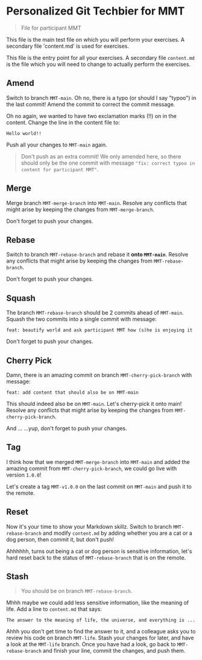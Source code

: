 # Personalized Git Techbier for MMT

> File for participant MMT

This file is the main test file on which you will perform your exercises. A
secondary file 'content.md' is used for  exercises.

This file is the entry point for all your exercises. A secondary file
`content.md` is the file which you will need to change to actually perform the
exercises.

## Amend

Switch to branch `MMT-main`. Oh no, there is a typo (or should I say "typoo") in
the last commit! Amend the commit to correct the commit message.

Oh no again, we wanted to have two exclamation marks (!!) on in the content.
Change the line in the content file to:

```
Hello world!!
```

Push all your changes to `MMT-main` again.

> Don't push as an extra commit! We only amended here, so there should only be
> the one commit with message
> `"fix: correct typoo in content for participant MMT"`.

## Merge

Merge branch `MMT-merge-branch` into `MMT-main`. Resolve any conflicts that might arise
by keeping the changes from `MMT-merge-branch`.

Don't forget to push your changes.

## Rebase

Switch to branch `MMT-rebase-branch` and rebase it **onto `MMT-main`**. Resolve any
conflicts that might arise by keeping the changes from `MMT-rebase-branch`.

Don't forget to push your changes.

## Squash

The branch `MMT-rebase-branch` should be 2 commits ahead of `MMT-main`. Squash the two
commits into a single commit with message:

```
feat: beautify world and ask participant MMT how (s)he is enjoying it
```

Don't forget to push your changes.

## Cherry Pick

Damn, there is an amazing commit on branch `MMT-cherry-pick-branch` with message:

```
feat: add content that should also be on MMT-main
```

This should indeed also be on `MMT-main`. Let's cherry-pick it onto main! Resolve
any conflicts that might arise by keeping the changes from `MMT-cherry-pick-branch`.

And ...
...yup, don't forget to push your changes.

## Tag

I think how that we merged `MMT-merge-branch` into `MMT-main` and added the amazing
commit from `MMT-cherry-pick-branch`, we could go live with version `1.0.0`!

Let's create a tag `MMT-v1.0.0` on the last commit on `MMT-main` and push it to the
remote.

## Reset

Now it's your time to show your Markdown skillz. Switch to branch `MMT-rebase-branch`
and modify `content.md` by adding whether you are a cat or a dog person, then
commit it, but don't push!

Ahhhhhh, turns out being a cat or dog person is sensitive information, let's
hard reset back to the status of `MMT-rebase-branch` that is on the remote.

## Stash

> You should be on branch `MMT-rebase-branch`.

Mhhh maybe we could add less sensitive information, like the meaning of life.
Add a line to `content.md` that says:

```
The answer to the meaning of life, the universe, and everything is ...
```

Ahhh you don't get time to find the answer to it, and a colleague asks you to
review his code on branch `MMT-life`. Stash your changes for later, and have a
look at the `MMT-life` branch. Once you have had a look, go back to
`MMT-rebase-branch` and finish your line, commit the changes, and push them.
